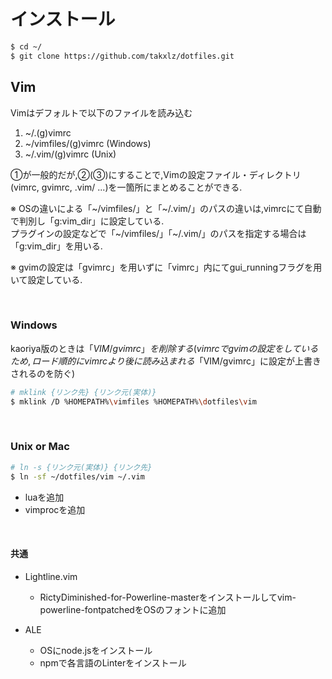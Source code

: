 # インストール
```sh
$ cd ~/
$ git clone https://github.com/takxlz/dotfiles.git
```

## Vim
Vimはデフォルトで以下のファイルを読み込む
1. \~/.(g)vimrc
2. \~/vimfiles/(g)vimrc  (Windows)
3. \~/.vim/(g)vimrc  (Unix)

①が一般的だが,②(③)にすることで,Vimの設定ファイル・ディレクトリ(vimrc, gvimrc, .vim/ ...)を一箇所にまとめることができる.

※ OSの違いによる「\~/vimfiles/」と「\~/.vim/」のパスの違いは,vimrcにて自動で判別し「g:vim_dir」に設定している.  
プラグインの設定などで「\~/vimfiles/」「\~/.vim/」のパスを指定する場合は「g:vim_dir」を用いる.

※ gvimの設定は「gvimrc」を用いずに「vimrc」内にてgui_runningフラグを用いて設定している.

<br />

### Windows
kaoriya版のときは「$VIM/gvimrc」を削除する(vimrcでgvimの設定をしているため,ロード順的にvimrcより後に読み込まれる「$VIM/gvimrc」に設定が上書きされるのを防ぐ)
```sh
# mklink {リンク先} {リンク元(実体)}
$ mklink /D %HOMEPATH%\vimfiles %HOMEPATH%\dotfiles\vim
```

<br />

### Unix or Mac
```sh
# ln -s {リンク元(実体)} {リンク先}
$ ln -sf ~/dotfiles/vim ~/.vim
```
- luaを追加
- vimprocを追加

<br />

#### 共通
- Lightline.vim
    - RictyDiminished-for-Powerline-masterをインストールしてvim-powerline-fontpatchedをOSのフォントに追加

- ALE
    - OSにnode.jsをインストール
    - npmで各言語のLinterをインストール

